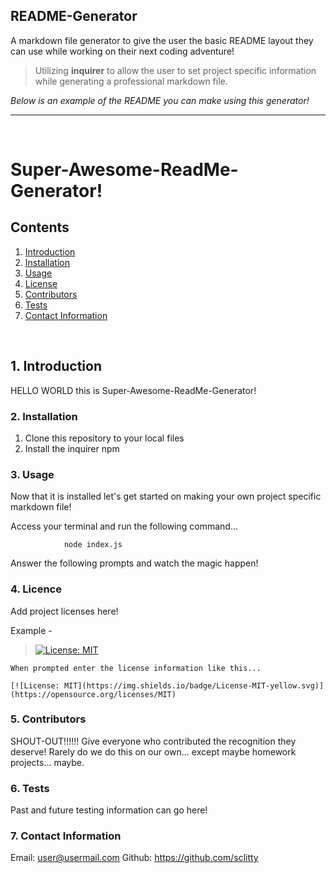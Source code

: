## README-Generator

A markdown file generator to give the user the basic README layout they can use while working on their next coding adventure!

>Utilizing **inquirer** to allow the user to set project specific information while    generating a professional markdown file. 

*Below is an example of the README you can make using this generator!*

---------------------------------------------------------------------------------------
<br>

# Super-Awesome-ReadMe-Generator!

## Contents 

1. [ Introduction ](#intro)
2. [ Installation ](#install)
3. [ Usage ](#usage)
4. [ License ](#license)
5. [ Contributors ](#contributing)
6. [ Tests ](#tests)
7. [ Contact Information ](#questions)

<br>

<a name="intro"></a>
## 1. Introduction

HELLO WORLD this is Super-Awesome-ReadMe-Generator!

<a name="install"></a>
### 2. Installation

1. Clone this repository to your local files
2. Install the inquirer npm 



<a name="usage"></a>
### 3. Usage

Now that it is installed let's get started on making your own project specific markdown file!

Access your terminal and run the following command...

                node index.js

Answer the following prompts and watch the magic happen!


<a name="license"></a>
### 4. Licence

Add project licenses here!

Example -

>[![License: MIT](https://img.shields.io/badge/License-MIT-yellow.svg)](https://opensource.org/licenses/MIT)

    When prompted enter the license information like this...

    [![License: MIT](https://img.shields.io/badge/License-MIT-yellow.svg)](https://opensource.org/licenses/MIT)



<a name="contributing"></a>
### 5. Contributors

SHOUT-OUT!!!!!!
Give everyone who contributed the recognition they deserve! Rarely do we do this on our own... except maybe homework projects... maybe. 

<a name="tests"></a>
### 6. Tests

Past and future testing information can go here!



<a name="questions"></a>
### 7. Contact Information

Email: user@usermail.com
Github: https://github.com/sclitty


